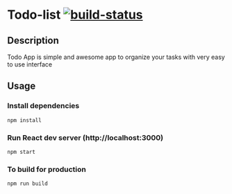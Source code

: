 # Todo-list [![build-status](https://circleci.com/gh/abdallah-mahdy/Todo-list.svg?style=svg)](https://app.circleci.com/pipelines/github/abdallah-mahdy/Todo-list)

## Description

Todo App is simple and awesome app to organize your tasks with very easy to use interface

## Usage

### Install dependencies

```
npm install
```

### Run React dev server (http://localhost:3000)

```
npm start
```

### To build for production

```
npm run build
```
